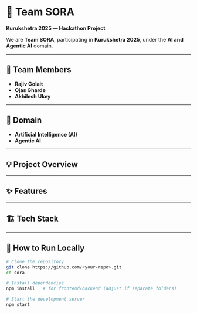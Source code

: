 # 🚀 Team SORA  

**Kurukshetra 2025 — Hackathon Project**  

We are **Team SORA**, participating in **Kurukshetra 2025**, under the **AI and Agentic AI** domain.  

---

## 👥 Team Members  
- **Rajiv Golait**  
- **Ojas Gharde**  
- **Akhilesh Ukey**  

---

## 🧠 Domain  
- **Artificial Intelligence (AI)**  
- **Agentic AI**  

---

## 💡 Project Overview  

---

## ✨ Features  

---

## 🏗️ Tech Stack  


---

## 🚦 How to Run Locally  
```bash
# Clone the repository
git clone https://github.com/<your-repo>.git
cd sora

# Install dependencies
npm install   # for frontend/backend (adjust if separate folders)

# Start the development server
npm start
